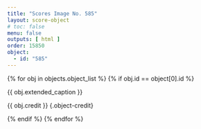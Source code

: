 ```yaml
---
title: "Scores Image No. 585"
layout: score-object
# toc: false
menu: false
outputs: [ html ]
order: 15850
object:
  - id: "585"
---
```


{% for obj in objects.object_list %}
{% if obj.id == object[0].id %}

{{ obj.extended_caption }}

{{ obj.credit }} {.object-credit}

{% endif %}
{% endfor %}
